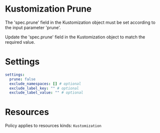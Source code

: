 # Kustomization Prune

The 'spec.prune' field in the Kustomization object must be set according to the input parameter 'prune'.

Update the 'spec.prune' field in the Kustomization object to match the required value.

# Settings

```yaml
settings:
  prune: false
  exclude_namespaces: [] # optional
  exclude_label_key: "" # optional
  exclude_label_value: "" # optional
```

# Resources

Policy applies to resources kinds:
`Kustomization`
